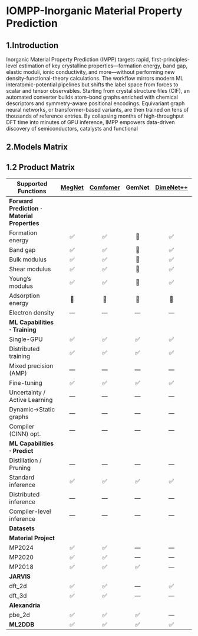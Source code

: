 # IOMPP-Inorganic Material Property Prediction

## 1.Introduction

Inorganic Material Property Prediction (IMPP) targets rapid, first-principles-level estimation of key crystalline properties—formation energy, band gap, elastic moduli, ionic conductivity, and more—without performing new density-functional-theory calculations. The workflow mirrors modern ML interatomic-potential pipelines but shifts the label space from forces to scalar and tensor observables. Starting from crystal structure files (CIF), an automated converter builds atom–bond graphs enriched with chemical descriptors and symmetry-aware positional encodings. Equivariant graph neural networks, or transformer-based variants, are then trained on tens of thousands of reference entries. By collapsing months of high-throughput DFT time into minutes of GPU inference, IMPP empowers data-driven discovery of semiconductors, catalysts and functional

## 2.Models Matrix

## 1.2 Product Matrix

| **Supported Functions**                      | **[MegNet](./configs/megnet/README.md)** | **[Comfomer](./configs/comformer/README.md)** | **GemNet** | **[DimeNet++](./configs/dimenet++/README.md)** | **InfGCN** |
| -------------------------------------------- | :--------------------------------------: | :-------------------------------------------: | :--------: | :--------------------------------------------: | :--------: |
| **Forward Prediction · Material Properties** |                                          |                                               |            |                                                |            |
| Formation energy                             |                    ✅                     |                       ✅                       |     🚧      |                       ✅                        |     —      |
| Band gap                                     |                    ✅                     |                       ✅                       |     🚧      |                       ✅                        |     —      |
| Bulk modulus                                 |                    ✅                     |                       ✅                       |     🚧      |                       ✅                        |     —      |
| Shear modulus                                |                    ✅                     |                       ✅                       |     🚧      |                       ✅                        |     —      |
| Young’s modulus                              |                    ✅                     |                       ✅                       |     🚧      |                       ✅                        |     —      |
| Adsorption energy                            |                    🚧                     |                       🚧                       |     🚧      |                       🚧                        |     —      |
| Electron density                             |                    —                     |                       —                       |     —      |                       —                        |     ✅      |
| **ML Capabilities · Training**               |                                          |                                               |            |                                                |            |
| Single-GPU                                   |                    ✅                     |                       ✅                       |     ✅      |                       ✅                        |     ✅      |
| Distributed training                         |                    ✅                     |                       ✅                       |     ✅      |                       ✅                        |     -      |
| Mixed precision (AMP)                        |                    —                     |                       —                       |     —      |                       —                        |     —      |
| Fine-tuning                                  |                    ✅                     |                       ✅                       |     ✅      |                       ✅                        |     —      |
| Uncertainty / Active Learning                |                    —                     |                       —                       |     —      |                       —                        |     —      |
| Dynamic→Static graphs                        |                    —                     |                       —                       |     —      |                       —                        |     —      |
| Compiler (CINN) opt.                         |                    —                     |                       —                       |     —      |                       —                        |     —      |
| **ML Capabilities · Predict**                |                                          |                                               |            |                                                |            |
| Distillation / Pruning                       |                    —                     |                       —                       |     —      |                       —                        |     —      |
| Standard inference                           |                    ✅                     |                       ✅                       |     ✅      |                       ✅                        |     ✅      |
| Distributed inference                        |                    —                     |                       —                       |     —      |                       —                        |     —      |
| Compiler-level inference                     |                    —                     |                       —                       |     —      |                       —                        |     —      |
| **Datasets**                                 |                                          |                                               |            |                                                |            |
| **Material Project**                         |                                          |                                               |            |                                                |            |
| MP2024                                       |                    ✅                     |                       ✅                       |     —      |                       —                        |     —      |
| MP2020                                       |                    ✅                     |                       ✅                       |     —      |                       —                        |     —      |
| MP2018                                       |                    ✅                     |                       ✅                       |     ✅      |                       —                        |     —      |
| **JARVIS**                                   |                                          |                                               |            |                                                |            |
| dft_2d                                       |                    ✅                     |                       ✅                       |     —      |                       ✅                        |
| dft_3d                                       |                    ✅                     |                       ✅                       |     —      |                       —                        |
| **Alexandria**                               |                                          |                                               |            |                                                |            |  |
| pbe_2d                                       |                    ✅                     |                       ✅                       |     ✅      |                       —                        |     —      |
| **ML2DDB**                                   |                    ✅                     |                       ✅                       |     ✅      |                       ✅                        |     -      |

